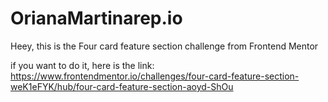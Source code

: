 # OrianaMartinarep.io

Heey, this is the Four card feature section challenge from Frontend Mentor

if you want to do it, here is the link:
https://www.frontendmentor.io/challenges/four-card-feature-section-weK1eFYK/hub/four-card-feature-section-aoyd-ShOu
